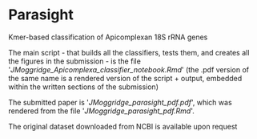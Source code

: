 # Parasight
Kmer-based classification of Apicomplexan 18S rRNA genes

The main script - that builds all the classifiers, tests them, and creates all the figures in the submission - is the file '*JMoggridge_Apicomplexa_classifier_notebook.Rmd*' (the .pdf version of the same name is a rendered version of the script + output, embedded within the written sections of the submission)

The submitted paper is '*JMoggridge_parasight_pdf.pdf*', which was rendered from the file '*JMoggridge_parasight_pdf.Rmd*'.

The original dataset downloaded from NCBI is available upon request
